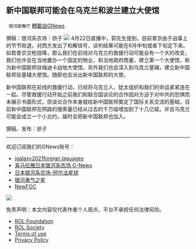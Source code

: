 
## 新中国联邦可能会在乌克兰和波兰建立大使馆
` 银河歌舞厅` [轉載自GNews](https://gnews.org/zh-hans/2388068/)

撰稿：银河系农场｜骄子
 ![](https://assets.gnews.org/wp-content/uploads/2022/04/111111.jpg) 
4月22日直播中，郭先生提到，目前普京由于战事上的节节败退，对西方发出了和解信号，谈判结果可能在6月中旬或者下旬定下来。如若普京交枪投降，那么我们在前线对乌克兰的救援行动可能会有一个大的改变，我们也许会在当地置办一个固定的物业，和当地政府商量，建立第一个大使馆，称为新中国联邦驻梅迪卡战地大使馆。另外我们也会深入到乌克兰基辅，建立新中国联邦驻基辅大使馆。随即也会派出新中国联邦的大使。
 
新中国联邦在前线的救援行动，已经将乌克兰人、犹太组织和我们的命运紧紧连在一起。尽管救援行动开始之前我们和联合国谈论的合作因对方迫于对中共的恐惧而未展示书面形式，但谈论合作本身就给新中国联邦奠定了国际关系交流的基础，目前新中国联邦在网路的搜索量已经从过去的千万级增加到了十几亿级。并且乌克兰可能会成立一个小北约，届时会把新中国联邦也加入。
 
撰稿、发布：骄子
 
* * *
 
欢迎订阅我们的GNews账号：
 
- [jgalaxy2021foreign laguages](https://gnews.org/author/jgalaxy2021/)
- [喜马拉雅日本银河系农场 G-News](https://gnews.org/zh-hans/author/jgalaxy2021/)
- [日本银河系农场-阿尔法星球](https://gnews.org/zh-hans/author/galaxyalphaplanet/)
- [银河勇气之星](https://gnews.org/zh-hans/author/yinyongqi/)
- [NewFOC](https://gnews.org/zh-hans/author/newfoc/)

 ![](https://assets.gnews.org/wp-content/uploads/2022/03/Untitled-Project2.gif) 

免责声明：本文内容仅代表作者个人观点，平台不承担任何法律风险。
  
- [ROL Foundation](https://rolfoundation.org/)
- [ROL Society](https://rolsociety.org/)
- [Terms of use](https://gnews.org/terms-of-use-3/)
- [Privacy Policy](https://gnews.org/privacy-policy/)
